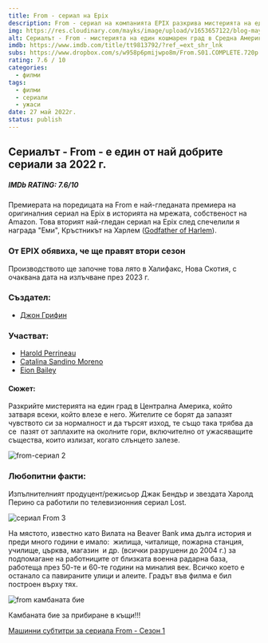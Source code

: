 ```yaml
---
title: From - сериал на Epix
description: From - сериал на компанията EPIX разкрива мистерията на един кошмарен град в Средна Америка, който хваща в капан всички, които влизат.
img: https://res.cloudinary.com/mayks/image/upload/v1653657122/blog-mayks/movies/from/from-main_atkv2j.webp
alt: Сериалът - From - мистерията на един кошмарен град в Средна Америка
imdb: https://www.imdb.com/title/tt9813792/?ref_=ext_shr_lnk
subs: https://www.dropbox.com/s/w958p6pmijwpo8m/From.S01.COMPLETE.720p.AMZN_.WEBRip.x264-GalaxyTVTGx.zip?dl=0
rating: 7.6 / 10
categories:
  - филми
tags:
  - филми
  - сериали
  - ужаси
date: 27 май 2022г.
status: publish
---
```


## Сериалът - From - е един от най добрите сериали за 2022 г.

##### IMDb RATING: 7.6/10 

<div class="video">
  <video-player src="https://imdb-video.media-imdb.com/vi930923289/1434659607842-pgv4ql-1645222936963.mp4?Expires=1653746255&Signature=WO4KVh1kGU6~RyISUdfq7D28pYbZepJK2YpECSU0YzCmbH3akjMMV-1skXGyhYddh~91JPEJDGTRqFZkNh~zgdQ8I3e75It34g7p~9ox8dqL73p2Su1-j5QixaR-MNH3eXBITaoPhYun-2GKk~sBTMiZtzkiiODbev-nWeQZ2Oc0uF9g-wIKpxdYDZkqnvDuQdcaV4Yxi8VLkus3zlRzWf572twERPHXjABee2kPDLWt3dqZfyvcCt3QkrAfkR5XcTEde4B8jGZ6g-6d6i3W4SUFXq6WB42Uuk0Mr~CzwJazIBOsPMMZok3TCjoGEH5kdfq87pFpW0D24mXc7S1pdw__&Key-Pair-Id=APKAIFLZBVQZ24NQH3KA"/>
</div>

Премиерата на поредицата на From е най-гледаната премиера на оригиналния сериал на Epix в историята на мрежата, собственост на Amazon. Това вторият най-гледан сериал на Epix след спечелили я награда "Еми", Кръстникът на Харлем ([Godfather of Harlem](https://www.imdb.com/title/tt8080122/)).

### От EPIX обявиха, че ще правят втори сезон
Производството ще започне това лято в Халифакс, Нова Скотия, с очаквана дата на излъчване през 2023 г.

### Създател:

-   [Джон Грифин](https://www.imdb.com/name/nm7650310/?ref_=tt_ov_wr)

### Участват:

-   [Harold Perrineau](https://www.imdb.com/name/nm0674782/?ref_=tt_ov_st)
-   [Catalina Sandino Moreno](https://www.imdb.com/name/nm1503432/?ref_=tt_ov_st)
-   [Eion Bailey](https://www.imdb.com/name/nm0047248/?ref_=tt_ov_st)

#### Сюжет:

Разкрийте мистерията на един град в Централна Америка, който затваря всеки, който влезе е него. Жителите се борят да запазят чувството си за нормалност и да търсят изход, те също така трябва да се  пазят от заплахите на околните гори, включително от ужасяващите същества, които излизат, когато слънцето залезе.  

![from-сериал 2](https://res.cloudinary.com/mayks/image/upload/v1653657122/blog-mayks/movies/from/from-2_hepo6f.webp)  

### Любопитни факти:

Изпълнителният продуцент/режисьор Джак Бендър и звездата Харолд Перино са работили по телевизионния сериал Lost.  

![сериал From 3](https://res.cloudinary.com/mayks/image/upload/v1653657122/blog-mayks/movies/from/from-1_gxtd1b.webp)  

На мястото, известно като Вилата на Beaver Bank има дълга история и преди много години е имало:  жилища, читалище, пожарна станция, училище, църква, магазин  и др. (всички разрушени до 2004 г.) за подпомагане на работниците от близката военна радарна база, работеща през 50-те и 60-те години на миналия век. Всичко което е останало са павираните улици и алеите. Градът във филма е бил построен върху тях.  

![from камбаната бие](https://res.cloudinary.com/mayks/image/upload/v1653657122/blog-mayks/movies/from/from-3_iwpfz8.webp)  

Камбаната бие за прибиране в къщи!!!  

[Машинни субтитри за сериала From - Сезон 1](https://www.dropbox.com/s/w958p6pmijwpo8m/From.S01.COMPLETE.720p.AMZN_.WEBRip.x264-GalaxyTVTGx.zip?dl=0)